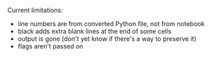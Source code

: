 Current limitations:

- line numbers are from converted Python file, not from notebook
- black adds extra blank lines at the end of some cells
- output is gone (don't yet know if there's a way to preserve it)
- flags aren't passed on